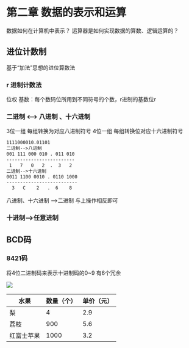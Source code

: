 # 第二章 数据的表示和运算

数据如何在计算机中表示？
运算器是如何实现数据的算数、逻辑运算的？
## 进位计数制
基于“加法”思想的进位算数法
### r 进制计数法
位权 
基数：每个数码位所用到不同符号的个数，r进制的基数位r
### 二进制 <--> 八进制 、十六进制
3位一组 每组转换为对应八进制符号
4位一组 每组转换位对应十六进制符号
```txt
1111000010.01101
二进制-->八进制
001 111 000 010 . 011 010
-------------------------
 1   7   0   2  .  3   2
二进制-->十六进制
0011 1100 0010 . 0110 1000
--------------------------
  3   C    2   .  6    8
```
八进制、十六进制 -->二进制 与上操作相反即可
### 十进制-->任意进制

## BCD码
### 8421码
将4位二进制码来表示十进制码的0~9 有6个冗余

![](https://obs-pic-1309372570.cos.ap-chongqing.myqcloud.com/20220919215443.png)


水果|数量（个）|单价（元）
--|--|--
梨|4|2.9
荔枝|900|5.6
红富士苹果|1000|3.2

